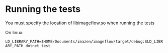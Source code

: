 # Running the tests

You must specify the location of libimageflow.so when running the tests
 
On linux: 

`LD_LIBRARY_PATH=$HOME/Documents/imazen/imageflow/target/debug:$LD_LIBRARY_PATH dotnet test`
